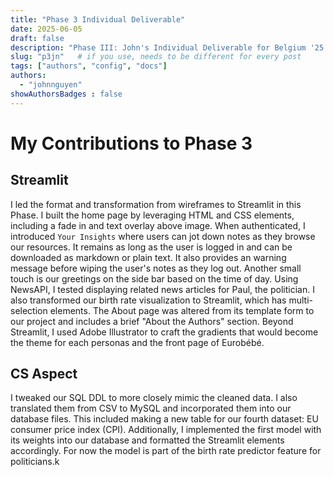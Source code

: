```yaml
---
title: "Phase 3 Individual Deliverable"
date: 2025-06-05
draft: false
description: "Phase III: John's Individual Deliverable for Belgium '25 Dialogue of Civilizations"
slug: "p3jn"   # if you use, needs to be different for every post
tags: ["authors", "config", "docs"]
authors:
  - "johnnguyen"
showAuthorsBadges : false
---
```


# My Contributions to Phase 3

## Streamlit

I led the format and transformation from wireframes to Streamlit in this Phase. I built the home page by leveraging HTML and CSS elements, including a fade in and text overlay above image. When authenticated, I introduced `Your Insights` where users can jot down notes as they browse our resources. It remains as long as the user is logged in and can be downloaded as markdown or plain text. It also provides an warning message before wiping the user's notes as they log out. Another small touch is our greetings on the side bar based on the time of day. Using NewsAPI, I tested displaying related news articles for Paul, the politician. I also transformed our birth rate visualization to Streamlit, which has multi-selection elements. The About page was altered from its template form to our project and includes a brief "About the Authors" section. Beyond Streamlit, I used Adobe Illustrator to craft the gradients that would become the theme for each personas and the front page of Eurobébé.

## CS Aspect

I tweaked our SQL DDL to more closely mimic the cleaned data. I also translated them from CSV to MySQL and incorporated them into our database files. This included making a new table for our fourth dataset: EU consumer price index (CPI). Additionally, I implemented the first model with its weights into our database and formatted the Streamlit elements accordingly. For now the model is part of the birth rate predictor feature for politicians.k